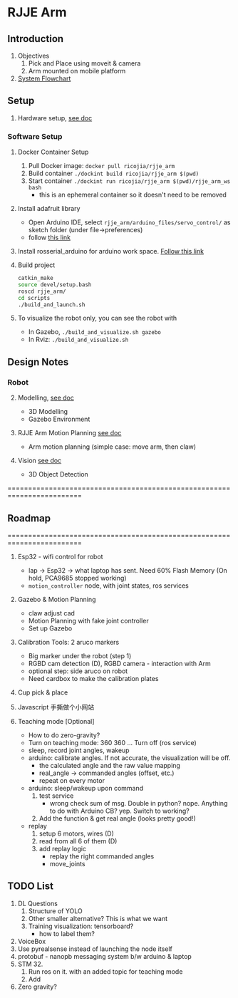 # RJJE Arm
## Introduction
1. Objectives
    1. Pick and Place using moveit & camera
    2. Arm mounted on mobile platform
2. [System Flowchart](https://drive.google.com/file/d/1ujubSrS_AvXeORWJ76qhUnCQ4BP0E4v_/view?usp=sharing)

## Setup
1. Hardware setup, [see doc](./rjje_arm_ws/src/arduino_files/README.md)

### Software Setup
1. Docker Container Setup 
    1. Pull Docker image: ```docker pull ricojia/rjje_arm``` 
    2. Build container ```./dockint build ricojia/rjje_arm $(pwd)```
    3. Start container ```./dockint run ricojia/rjje_arm $(pwd)/rjje_arm_ws bash```
        - this is an ephemeral container so it doesn't need to be removed 

2. Install adafruit library 
    - Open Arduino IDE, select ```rjje_arm/arduino_files/servo_control/``` as sketch folder (under file->preferences)
    - follow [this link](https://learn.adafruit.com/16-channel-pwm-servo-driver?view=all#install-adafruit-pca9685-library-1825143-2)

3. Install rosserial_arduino for arduino work space. [Follow this link](http://wiki.ros.org/rosserial_arduino/Tutorials/Arduino%20IDE%20Setup)

4. Build project
    ```bash
    catkin_make
    source devel/setup.bash
    roscd rjje_arm/
    cd scripts
    ./build_and_launch.sh
    ```

5. To visualize the robot only, you can see the robot with 
   - In Gazebo, ```./build_and_visualize.sh gazebo``` 
   - In Rviz: ```./build_and_visualize.sh```

## Design Notes
### Robot
2. Modelling, [see doc](rjje_arm_ws/src/rjje_arm/docs/rjje_arm_modelling.md)
    - 3D Modelling 
    - Gazebo Environment

3. RJJE Arm Motion Planning [see doc](rjje_arm_ws/src/rjje_arm/docs/rjje_arm_motion_planning.md)
    - Arm motion planning (simple case: move arm, then claw)

4. Vision [see doc](rjje_arm_ws/src/rjje_arm/docs/rjje_arm_vision.md)
    - 3D Object Detection

========================================================================
## Roadmap 
========================================================================
1. Esp32 - wifi control for robot
    - lap -> Esp32 -> what laptop has sent. Need 60% Flash Memory (On hold, PCA9685 stopped working)
    - ```motion_controller``` node, with joint states, ros services
2. Gazebo & Motion Planning
    - claw adjust cad
    - Motion Planning with fake joint controller
    - Set up Gazebo 
3. Calibration Tools: 2 aruco markers
    - Big marker under the robot (step 1)
    - RGBD cam detection (D), RGBD camera - interaction with Arm
    - optional step: side aruco on robot
    - Need cardbox to make the calibration plates

4. Cup pick & place
5. Javascript 手撕做个小网站
6. Teaching mode [Optional]
    - How to do zero-gravity?
    - Turn on teaching mode: 360 360 ... Turn off (ros service)
    - sleep, record joint angles, wakeup
    - arduino: calibrate angles. If not accurate, the visualization will be off.
        - the calculated angle and the raw value mapping
        - real_angle -> commanded angles (offset, etc.)
        - repeat on every motor
    - arduino: sleep/wakeup upon command
        1. test service 
            - wrong check sum of msg. Double in python? nope. Anything to do with Arduino CB? yep. Switch to working?
        2. Add the function & get real angle (looks pretty good!)
    - replay
        1. setup 6 motors, wires (D)
        2. read from all 6 of them (D)
        3. add replay logic
            - replay the right commanded angles
            - move_joints
## TODO List 
1. DL Questions
    1. Structure of YOLO 
    2. Other smaller alternative? This is what we want
    3. Training visualization: tensorboard?
        - how to label them?
2. VoiceBox
3. Use pyrealsense instead of launching the node itself
4. protobuf - nanopb messaging system b/w arduino & laptop
5. STM 32. 
    1. Run ros on it. with an added topic for teaching mode
    2. Add
6. Zero gravity?

